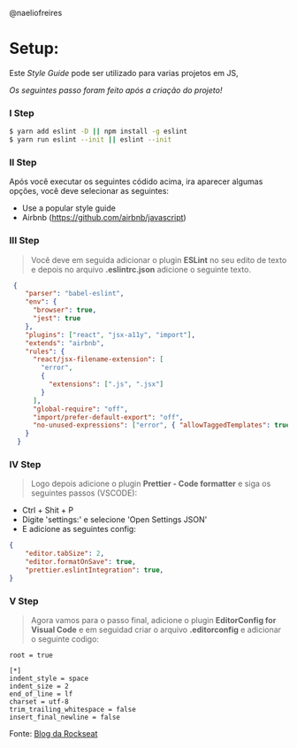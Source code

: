 @naeliofreires
# Setup: 

Este _Style Guide_ pode ser utilizado para varias projetos em JS,

*Os seguintes passo foram feito após a criação do projeto!*
### I Step

```sh
$ yarn add eslint -D || npm install -g eslint
$ yarn run eslint --init || eslint --init
```
### II Step
Após você executar os seguintes códido acima, ira aparecer  algumas opções, você deve selecionar as seguintes:
-  Use a popular style guide 
-  Airbnb (https://github.com/airbnb/javascript)

### III Step
> Você deve em seguida adicionar o plugin **ESLint** no seu edito de texto e
> depois no arquivo **.eslintrc.json** adicione o seguinte texto.
```json
 {
    "parser": "babel-eslint",
    "env": {
      "browser": true,
      "jest": true
    },
    "plugins": ["react", "jsx-a11y", "import"],
    "extends": "airbnb",
    "rules": {
      "react/jsx-filename-extension": [
        "error",
        {
          "extensions": [".js", ".jsx"]
        }
      ],
      "global-require": "off",
      "import/prefer-default-export": "off",
      "no-unused-expressions": ["error", { "allowTaggedTemplates": true }]
    }
  }
```
### IV Step
> Logo depois adicione o plugin **Prettier - Code formatter** e siga os seguintes passos (VSCODE):

-   Ctrl + Shit + P
-   Digite 'settings:' e selecione 'Open Settings JSON'
-   E adicione as seguintes config:
```json
{
    "editor.tabSize": 2,
    "editor.formatOnSave": true,
    "prettier.eslintIntegration": true,
}
```

### V Step
> Agora vamos para o passo final, adicione o plugin **EditorConfig for Visual Code** e em seguidad criar o arquivo **.editorconfig** e adicionar o seguinte codigo:

```env
root = true

[*]
indent_style = space
indent_size = 2
end_of_line = lf
charset = utf-8
trim_trailing_whitespace = false
insert_final_newline = false
```

Fonte: [Blog da Rockseat](https://blog.rocketseat.com.br/)
